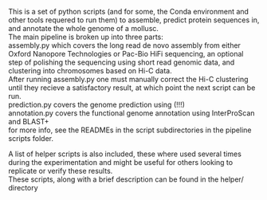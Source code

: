 This is a set of python scripts (and for some, the Conda environment and other tools requered to run them) to assemble, predict protein sequences in, and annotate the whole genome of a mollusc.  
The main pipeline is broken up into three parts:   
assembly.py which covers the long read de novo assembly from either Oxford Nanopore Technologies or Pac-Bio HiFi sequencing, an optional step of polishing the sequencing using short read genomic data, and clustering into chromosomes based on Hi-C data.  
After running assembly.py one must manually correct the Hi-C clustering until they recieve a satisfactory result, at which point the next script can be run.  
prediction.py covers the genome prediction using (!!!)  
annotation.py covers the functional genome annotation using InterProScan and BLAST+  
for more info, see the READMEs in the script subdirectories in the pipeline scripts folder.

A list of helper scripts is also included, these where used several times during the experimentation and might be useful for others looking to replicate or verify these results.  
These scripts, along with a brief description can be found in the helper/ directory
